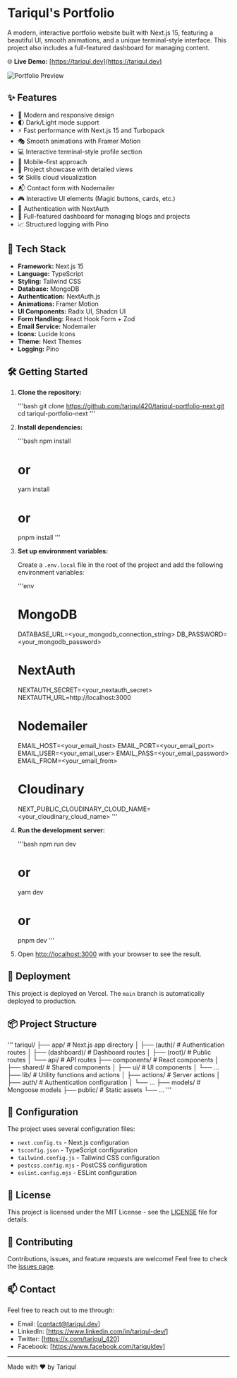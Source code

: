 # Tariqul's Portfolio

A modern, interactive portfolio website built with Next.js 15, featuring a beautiful UI, smooth animations, and a unique terminal-style interface. This project also includes a full-featured dashboard for managing content.

🌐 **Live Demo:** [https://tariqul.dev](https://tariqul.dev)

![Portfolio Preview](public/assets/banner.png)

## ✨ Features

- 🎨 Modern and responsive design
- 🌓 Dark/Light mode support
- ⚡ Fast performance with Next.js 15 and Turbopack
- 🎭 Smooth animations with Framer Motion
- 💻 Interactive terminal-style profile section
- 📱 Mobile-first approach
- 🎯 Project showcase with detailed views
- 🛠️ Skills cloud visualization
- 📬 Contact form with Nodemailer
- 🎮 Interactive UI elements (Magic buttons, cards, etc.)
- 🔐 Authentication with NextAuth
- 📝 Full-featured dashboard for managing blogs and projects
- 📈 Structured logging with Pino

## 🚀 Tech Stack

- **Framework:** Next.js 15
- **Language:** TypeScript
- **Styling:** Tailwind CSS
- **Database:** MongoDB
- **Authentication:** NextAuth.js
- **Animations:** Framer Motion
- **UI Components:** Radix UI, Shadcn UI
- **Form Handling:** React Hook Form + Zod
- **Email Service:** Nodemailer
- **Icons:** Lucide Icons
- **Theme:** Next Themes
- **Logging:** Pino

## 🛠️ Getting Started

1.  **Clone the repository:**

    '''bash
    git clone https://github.com/tariqul420/tariqul-portfolio-next.git
    cd tariqul-portfolio-next
    '''

2.  **Install dependencies:**

    '''bash
    npm install

    # or

    yarn install

    # or

    pnpm install
    '''

3.  **Set up environment variables:**

    Create a `.env.local` file in the root of the project and add the following environment variables:

    '''env

    # MongoDB

    DATABASE_URL=<your_mongodb_connection_string>
    DB_PASSWORD=<your_mongodb_password>

    # NextAuth

    NEXTAUTH_SECRET=<your_nextauth_secret>
    NEXTAUTH_URL=http://localhost:3000

    # Nodemailer

    EMAIL_HOST=<your_email_host>
    EMAIL_PORT=<your_email_port>
    EMAIL_USER=<your_email_user>
    EMAIL_PASS=<your_email_password>
    EMAIL_FROM=<your_email_from>

    # Cloudinary

    NEXT_PUBLIC_CLOUDINARY_CLOUD_NAME=<your_cloudinary_cloud_name>
    '''

4.  **Run the development server:**

    '''bash
    npm run dev

    # or

    yarn dev

    # or

    pnpm dev
    '''

5.  Open [http://localhost:3000](http://localhost:3000) with your browser to see the result.

## 🚀 Deployment

This project is deployed on Vercel. The `main` branch is automatically deployed to production.

## 📦 Project Structure

'''
tariqul/
├── app/ # Next.js app directory
│ ├── (auth)/ # Authentication routes
│ ├── (dashboard)/ # Dashboard routes
│ ├── (root)/ # Public routes
│ └── api/ # API routes
├── components/ # React components
│ ├── shared/ # Shared components
│ ├── ui/ # UI components
│ └── ...
├── lib/ # Utility functions and actions
│ ├── actions/ # Server actions
│ ├── auth/ # Authentication configuration
│ └── ...
├── models/ # Mongoose models
├── public/ # Static assets
└── ...
'''

## 🔧 Configuration

The project uses several configuration files:

- `next.config.ts` - Next.js configuration
- `tsconfig.json` - TypeScript configuration
- `tailwind.config.js` - Tailwind CSS configuration
- `postcss.config.mjs` - PostCSS configuration
- `eslint.config.mjs` - ESLint configuration

## 📝 License

This project is licensed under the MIT License - see the [LICENSE](LICENSE) file for details.

## 🤝 Contributing

Contributions, issues, and feature requests are welcome! Feel free to check the [issues page](https://github.com/tariqul420/tariqul/issues).

## 📫 Contact

Feel free to reach out to me through:

- Email: [contact@tariqul.dev]
- LinkedIn: [https://www.linkedin.com/in/tariqul-dev/]
- Twitter: [https://x.com/tariqul_420]
- Facebook: [https://www.facebook.com/tariquldev]

---

Made with ❤️ by Tariqul
